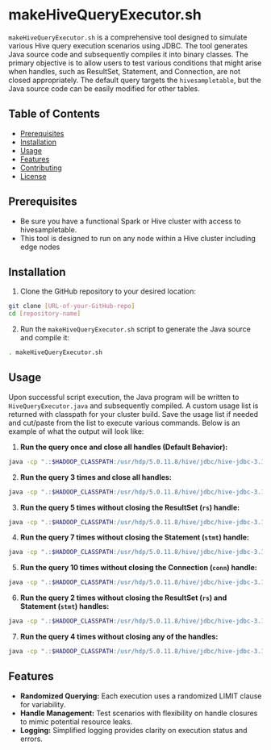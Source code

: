 
# makeHiveQueryExecutor.sh

`makeHiveQueryExecutor.sh` is a comprehensive tool designed to simulate various Hive query execution scenarios using JDBC. The tool generates Java source code and subsequently compiles it into binary classes. The primary objective is to allow users to test various conditions that might arise when handles, such as ResultSet, Statement, and Connection, are not closed appropriately. The default query targets the `hivesampletable`, but the Java source code can be easily modified for other tables.

## Table of Contents

- [Prerequisites](#prerequisites)
- [Installation](#installation)
- [Usage](#usage)
- [Features](#features)
- [Contributing](#contributing)
- [License](#license)

## Prerequisites

- Be sure you have a functional Spark or Hive cluster with access to hivesampletable.
- This tool is designed to run on any node within a Hive cluster including edge nodes

## Installation

1. Clone the GitHub repository to your desired location:
```bash
git clone [URL-of-your-GitHub-repo]
cd [repository-name]
```

2. Run the `makeHiveQueryExecutor.sh` script to generate the Java source and compile it:
```bash
. makeHiveQueryExecutor.sh
```

## Usage

Upon successful script execution, the Java program will be written to `HiveQueryExecutor.java` and subsequently compiled. 
A custom usage list is returned with classpath for your cluster build. 
Save the usage list if needed and cut/paste from the list to execute various commands. 
Below is an example of what the output will look like:

1. **Run the query once and close all handles (Default Behavior):**
```bash
java -cp ".:$HADOOP_CLASSPATH:/usr/hdp/5.0.11.8/hive/jdbc/hive-jdbc-3.1.2.5.0.11.8-standalone.jar" HiveQueryExecutor 1
```

2. **Run the query 3 times and close all handles:**
```bash
java -cp ".:$HADOOP_CLASSPATH:/usr/hdp/5.0.11.8/hive/jdbc/hive-jdbc-3.1.2.5.0.11.8-standalone.jar" HiveQueryExecutor 3
```

3. **Run the query 5 times without closing the ResultSet (`rs`) handle:**
```bash
java -cp ".:$HADOOP_CLASSPATH:/usr/hdp/5.0.11.8/hive/jdbc/hive-jdbc-3.1.2.5.0.11.8-standalone.jar" HiveQueryExecutor 5 "rs"
```

4. **Run the query 7 times without closing the Statement (`stmt`) handle:**
```bash
java -cp ".:$HADOOP_CLASSPATH:/usr/hdp/5.0.11.8/hive/jdbc/hive-jdbc-3.1.2.5.0.11.8-standalone.jar" HiveQueryExecutor 7 "stmt"
```

5. **Run the query 10 times without closing the Connection (`conn`) handle:**
```bash
java -cp ".:$HADOOP_CLASSPATH:/usr/hdp/5.0.11.8/hive/jdbc/hive-jdbc-3.1.2.5.0.11.8-standalone.jar" HiveQueryExecutor 10 "conn"
```

6. **Run the query 2 times without closing the ResultSet (`rs`) and Statement (`stmt`) handles:**
```bash
java -cp ".:$HADOOP_CLASSPATH:/usr/hdp/5.0.11.8/hive/jdbc/hive-jdbc-3.1.2.5.0.11.8-standalone.jar" HiveQueryExecutor 2 "rs,stmt"
```

7. **Run the query 4 times without closing any of the handles:**
```bash
java -cp ".:$HADOOP_CLASSPATH:/usr/hdp/5.0.11.8/hive/jdbc/hive-jdbc-3.1.2.5.0.11.8-standalone.jar" HiveQueryExecutor 4 "rs,stmt,conn"
```

## Features

- **Randomized Querying:** Each execution uses a randomized LIMIT clause for variability.
- **Handle Management:** Test scenarios with flexibility on handle closures to mimic potential resource leaks.
- **Logging:** Simplified logging provides clarity on execution status and errors.



